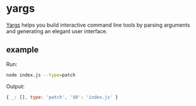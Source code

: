 # yargs

[Yargs](https://yargs.js.org/) helps you build interactive command line tools by parsing arguments and generating an elegant user interface.

## example

Run:

```bash
node index.js --type=patch
```

Output:

```js
{ _: [], type: 'patch', '$0': 'index.js' }
```
